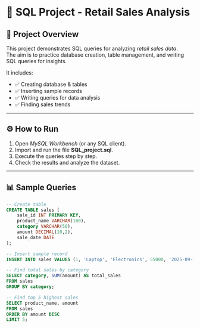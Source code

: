 # 🛒 SQL Project - Retail Sales Analysis

## 📌 Project Overview
This project demonstrates SQL queries for analyzing *retail sales data*.  
The aim is to practice database creation, table management, and writing SQL queries for insights.

It includes:
- ✅ Creating database & tables  
- ✅ Inserting sample records  
- ✅ Writing queries for data analysis  
- ✅ Finding sales trends  

---

## ⚙ How to Run
1. Open *MySQL Workbench* (or any SQL client).  
2. Import and run the file **SQL_project.sql**.  
3. Execute the queries step by step.  
4. Check the results and analyze the dataset.  

---

## 📊 Sample Queries

```sql
-- Create table
CREATE TABLE sales (
    sale_id INT PRIMARY KEY,
    product_name VARCHAR(100),
    category VARCHAR(50),
    amount DECIMAL(10,2),
    sale_date DATE
);

-- Insert sample record
INSERT INTO sales VALUES (1, 'Laptop', 'Electronics', 55000, '2025-09-10');

-- Find total sales by category
SELECT category, SUM(amount) AS total_sales
FROM sales
GROUP BY category;

-- Find top 5 highest sales
SELECT product_name, amount
FROM sales
ORDER BY amount DESC
LIMIT 5;

